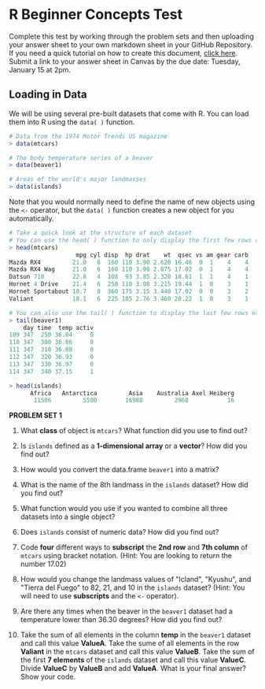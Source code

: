# R Beginner Concepts Test

Complete this test by working through the problem sets and then uploading your answer sheet to your own markdown sheet in your GitHub Repository. If you need a quick tutorial on how to create this document, [click here](/GitTutorial.md). Submit a link to your answer sheet in Canvas by the due date: Tuesday, January 15 at 2pm.

## Loading in Data

We will be using several pre-built datasets that come with R. You can load them into R using the ````data( )```` function.

````R
# Data from the 1974 Motor Trends US magazine
> data(mtcars)

# The body temperature series of a beaver
> data(beaver1)

# Areas of the world's major landmasses
> data(islands)
````

Note that you would normally need to define the name of new objects using the ````<-```` operator, but the ````data( )```` function creates a new object for you automatically.

````R
# Take a quick look at the structure of each dataset
# You can use the head( ) function to only display the first few rows of each dataset
> head(mtcars)
                   mpg cyl disp  hp drat    wt  qsec vs am gear carb
Mazda RX4         21.0   6  160 110 3.90 2.620 16.46  0  1    4    4
Mazda RX4 Wag     21.0   6  160 110 3.90 2.875 17.02  0  1    4    4
Datsun 710        22.8   4  108  93 3.85 2.320 18.61  1  1    4    1
Hornet 4 Drive    21.4   6  258 110 3.08 3.215 19.44  1  0    3    1
Hornet Sportabout 18.7   8  360 175 3.15 3.440 17.02  0  0    3    2
Valiant           18.1   6  225 105 2.76 3.460 20.22  1  0    3    1

# You can also use the tail( ) function to display the last few rows of the dataset
> tail(beaver1)
    day time  temp activ
109 347  250 36.84     0
110 347  300 36.86     0
111 347  310 36.88     0
112 347  320 36.93     0
113 347  330 36.97     0
114 347  340 37.15     1

> head(islands)
      Africa   Antarctica         Asia    Australia Axel Heiberg 
       11506         5500        16988         2968           16 
````
**PROBLEM SET 1**

1. What **class** of object is ````mtcars````? What function did you use to find out?

2. Is ````islands```` defined as a **1-dimensional array** or a **vector**? How did you find out?

3. How would you convert the data.frame ````beaver1```` into a matrix?

4. What is the name of the 8th landmass in the ````islands```` dataset? How did you find out?

5. What function would you use if you wanted to combine all three datasets into a single object?

6. Does ````islands```` consist of numeric data? How did you find out?

7. Code **four** different ways to **subscript** the **2nd row** and **7th column** of ````mtcars```` using bracket notation. (Hint: You are looking to return the number 17.02)

8. How would you change the landmass values of "Icland", "Kyushu", and "Tierra del Fuego" to 82, 21, and 10 in the ````islands```` dataset? (Hint: You will need to use **subscripts** and the ````<-```` operator).

9. Are there any times when the beaver in the ````beaver1```` dataset had a temperature lower than 36.30 degrees? How did you find out?

10. Take the sum of all elements in the column **temp** in the ````beaver1```` dataset and call this value **ValueA**. Take the sume of all elements in the row **Valiant** in the ````mtcars```` dataset and call this value **ValueB**. Take the sum of the first **7 elements** of the ````islands```` dataset and call this value **ValueC**. Divide **ValueC** by **ValueB** and add **ValueA**. What is your final answer? Show your code.
